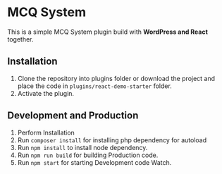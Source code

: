 # MCQ System

This is a simple MCQ System plugin build with **WordPress and React** together.

## Installation

1. Clone the repository into plugins folder or download the project and place the code in `plugins/react-demo-starter` folder.
1. Activate the plugin.

## Development and Production

1. Perform Installation
1. Run `composer install` for installing php dependency for autoload
1. Run `npm install` to install node dependency.
1. Run `npm run build` for building Production code.
1. Run `npm start` for starting Development code Watch.
